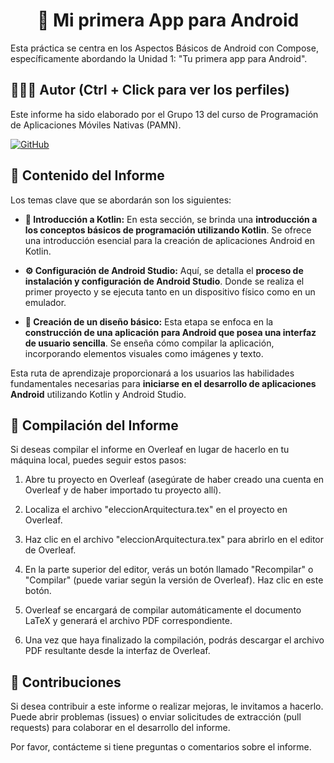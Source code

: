 <h1 align="center">📄 Mi primera App para Android</h1>

Esta práctica se centra en los Aspectos Básicos de Android con Compose, específicamente abordando la Unidad 1: "Tu primera app para Android".

## 🙆👨‍💻 Autor (Ctrl + Click para ver los perfiles)
Este informe ha sido elaborado por el Grupo 13 del curso de Programación de Aplicaciones Móviles Nativas (PAMN).

[![GitHub](https://img.shields.io/badge/GitHub-Alejandro%20David%20Arzola%20Saavedra-blue?style=flat-square&logo=github)](https://github.com/AlejandroDavidArzolaSaavedra)
  
## 📑 Contenido del Informe
Los temas clave que se abordarán son los siguientes:

- **🚀 Introducción a Kotlin:**
  En esta sección, se brinda una **introducción a los conceptos básicos de programación utilizando Kotlin**. Se ofrece una introducción esencial para la creación de aplicaciones Android en Kotlin.

- **⚙️ Configuración de Android Studio:**
  Aquí, se detalla el **proceso de instalación y configuración de Android Studio**. Donde se realiza el primer proyecto y se ejecuta tanto en un dispositivo físico como en un emulador.

- **🎨 Creación de un diseño básico:**
  Esta etapa se enfoca en la **construcción de una aplicación para Android que posea una interfaz de usuario sencilla**. Se enseña cómo compilar la aplicación, incorporando elementos visuales como imágenes y texto.

Esta ruta de aprendizaje proporcionará a los usuarios las habilidades fundamentales necesarias para **iniciarse en el desarrollo de aplicaciones Android** utilizando Kotlin y Android Studio.

## 📄 Compilación del Informe
Si deseas compilar el informe en Overleaf en lugar de hacerlo en tu máquina local, puedes seguir estos pasos:

1. Abre tu proyecto en Overleaf (asegúrate de haber creado una cuenta en Overleaf y de haber importado tu proyecto allí).

2. Localiza el archivo "eleccionArquitectura.tex" en el proyecto en Overleaf.

3. Haz clic en el archivo "eleccionArquitectura.tex" para abrirlo en el editor de Overleaf.

4. En la parte superior del editor, verás un botón llamado "Recompilar" o "Compilar" (puede variar según la versión de Overleaf). Haz clic en este botón.

5. Overleaf se encargará de compilar automáticamente el documento LaTeX y generará el archivo PDF correspondiente.

6. Una vez que haya finalizado la compilación, podrás descargar el archivo PDF resultante desde la interfaz de Overleaf.

## 🤝 Contribuciones
Si desea contribuir a este informe o realizar mejoras, le invitamos a hacerlo. Puede abrir problemas (issues) o enviar solicitudes de extracción (pull requests) para colaborar en el desarrollo del informe.

Por favor, contácteme si tiene preguntas o comentarios sobre el informe.
